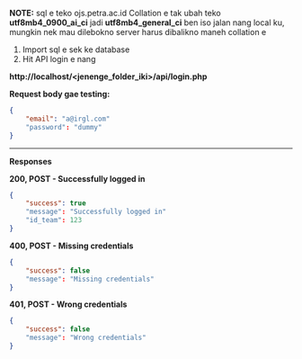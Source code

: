 **NOTE:** sql e teko ojs.petra.ac.id Collation e tak ubah teko **utf8mb4_0900_ai_ci** jadi **utf8mb4_general_ci** ben iso jalan nang local ku, mungkin nek mau dilebokno server harus dibalikno maneh collation e

1. Import sql e sek ke database
2. Hit API login e nang

**http://localhost/<jenenge_folder_iki>/api/login.php**

**Request body gae testing:**
```json
{
	"email": "a@irgl.com"
	"password": "dummy"
}
```

---

**Responses**

**200, POST - Successfully logged in**

```json
{
	"success": true
	"message": "Successfully logged in"
	"id_team": 123
}
```

**400, POST - Missing credentials**

```json
{
	"success": false
	"message": "Missing credentials"
}
```


**401, POST - Wrong credentials**

```json
{
	"success": false
	"message": "Wrong credentials"
}
```
